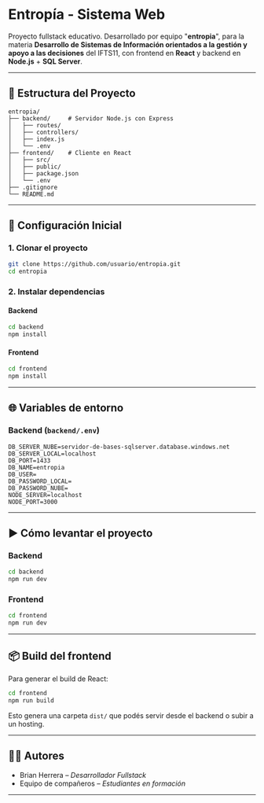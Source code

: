 # Entropía - Sistema Web

Proyecto fullstack educativo.
Desarrollado por equipo "**entropia**", para la materia **Desarrollo de Sistemas de Información orientados a la gestión y apoyo a las decisiones** del IFTS11, con frontend en **React** y backend en **Node.js** + **SQL Server**.

---

## 📁 Estructura del Proyecto

```
entropia/
├── backend/     # Servidor Node.js con Express
│   ├── routes/
│   ├── controllers/
│   ├── index.js
│   └── .env
├── frontend/    # Cliente en React
│   ├── src/
│   ├── public/
│   ├── package.json
│   └── .env
├── .gitignore
└── README.md
```

---

## 🔧 Configuración Inicial

### 1. Clonar el proyecto

```bash
git clone https://github.com/usuario/entropia.git
cd entropia
```

### 2. Instalar dependencias

#### Backend

```bash
cd backend
npm install
```

#### Frontend

```bash
cd frontend
npm install
```

---

## 🌐 Variables de entorno

### Backend (`backend/.env`)

```env
DB_SERVER_NUBE=servidor-de-bases-sqlserver.database.windows.net
DB_SERVER_LOCAL=localhost
DB_PORT=1433
DB_NAME=entropia
DB_USER=
DB_PASSWORD_LOCAL=
DB_PASSWORD_NUBE=
NODE_SERVER=localhost
NODE_PORT=3000
```

---

## ▶️ Cómo levantar el proyecto

### Backend

```bash
cd backend
npm run dev
```

### Frontend

```bash
cd frontend
npm run dev
```

---

## 📦 Build del frontend

Para generar el build de React:

```bash
cd frontend
npm run build
```

Esto genera una carpeta `dist/` que podés servir desde el backend o subir a un hosting.

---

## 👨‍💻 Autores

- Brian Herrera – _Desarrollador Fullstack_
- Equipo de compañeros – _Estudiantes en formación_

---
